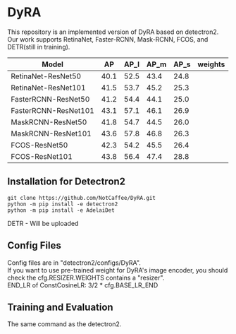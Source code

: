 # DyRA

This repository is an implemented version of DyRA based on detectron2.\
Our work supports RetinaNet, Faster-RCNN, Mask-RCNN, FCOS, and DETR(still in training).

| Model | AP | AP_l | AP_m | AP_s | weights |
|---|---|---|---|---|---|
RetinaNet-ResNet50 | 40.1 | 52.5 | 43.4 | 24.8 | | 
RetinaNet-ResNet101 | 41.5 | 53.7 | 45.2 | 25.3 | | 
FasterRCNN-ResNet50 | 41.2 | 54.4 | 44.1 | 25.0 | | 
FasterRCNN-ResNet101 | 43.1 | 57.1 | 46.1 | 26.9 | |
MaskRCNN-ResNet50 | 41.8 | 54.7 | 44.5 | 26.0 | |
MaskRCNN-ResNet101 | 43.6 | 57.8 | 46.8 | 26.3 | | 
FCOS-ResNet50 | 42.3 | 54.2 | 45.5 | 26.4 | | 
FCOS-ResNet101 | 43.8 | 56.4 | 47.4 | 28.8 | |

## Installation for Detectron2
```
git clone https://github.com/NotCaffee/DyRA.git
python -m pip install -e detectron2
python -m pip install -e AdelaiDet
```
</code></pre>
DETR - Will be uploaded

## Config Files
Config files are in "detectron2/configs/DyRA".\
If you want to use pre-trained weight for DyRA's image encoder, you should check the cfg.RESIZER.WEIGHTS contains a "resizer".\
END_LR of ConstCosineLR: 3/2 * cfg.BASE_LR_END

## Training and Evaluation
The same command as the detectron2.
